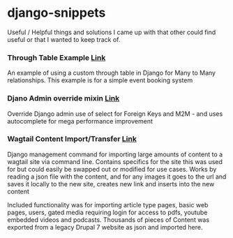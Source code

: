 # django-snippets

Useful / Helpful things and solutions I came up with that other could find useful or that I wanted to keep track of.



### Through Table Example [Link](https://github.com/j-full/django-snippets/blob/main/through-table-example-models.py)
An example of using a custom through table in Django for Many to Many relationships. This example is for a simple event booking system

### Djano Admin override mixin [Link](https://github.com/j-full/django-snippets/blob/main/admin-override-mixins.py)
Override Django admin use of select for Foreign Keys and M2M - and uses autocomplete for mega performance improvement

### Wagtail Content Import/Transfer [Link](https://github.com/jerempy/django-snippets/tree/main/wagtail-import)
Django management command for importing large amounts of content to a wagtail site via command line. Contains specifics for the site this was used for but could easily be swapped out or modified for use cases. Works by reading a json file with the content, and for any images it goes to the url and saves it locally to the new site, creates new link and inserts into the new content

Included functionality was for importing article type pages, basic web pages, users, gated media requiring login for access to pdfs, youtube embedded videos and podcasts. Thousands of pieces of Content was exported from a legacy Drupal 7 website as json and imported here.

